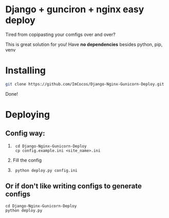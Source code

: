 # Django + gunciron + nginx easy deploy
Tired from copipasting your comfigs over and over?

This is great solution for you!
Have **no dependencies** besides python, pip, venv

# Installing

```bash
git clone https://github.com/ImCocos/Django-Nginx-Gunicorn-Deploy.git
```

Done!

# Deploying

## Config way:

1. ```
    cd Django-Nginx-Gunicorn-Deploy
    cp config.example.ini <site_name>.ini
    ```
2. Fill the config

3. ```
    python deploy.py config.ini
    ```

## Or if don't like writing configs to generate configs

```
cd Django-Nginx-Gunicorn-Deploy
python deploy.py
```
